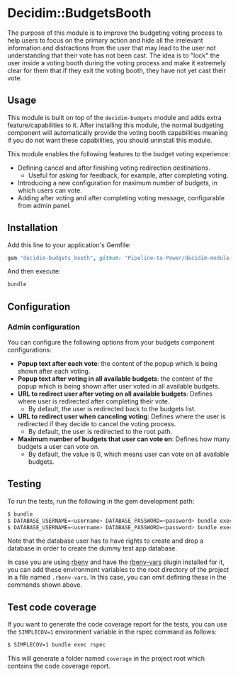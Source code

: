 # Decidim::BudgetsBooth

The purpose of this module is to improve the budgeting voting process to help
users to focus on the primary action and hide all the irrelevant information and
distractions from the user that may lead to the user not understanding that
their vote has not been cast. The idea is to "lock" the user inside a voting
booth during the voting process and make it extremely clear for them that if
they exit the voting booth, they have not yet cast their vote.

## Usage

This module is built on top of the `decidim-budgets` module and adds extra
feature/capabilities to it. After installing this module, the normal budgeting
component will automatically provide the voting booth capabilities meaning if
you do not want these capabilities, you should uninstall this module.


This module enables the following features to the budget voting experience:

- Defining cancel and after finishing voting redirection destinations.
  * Useful for asking for feedback, for example, after completing voting.
- Introducing a new configuration for maximum number of budgets, in which users
  can vote.
- Adding after voting and after completing voting message, configurable from
  admin panel.

## Installation

Add this line to your application's Gemfile:

```ruby
gem "decidim-budgets_booth", github: "Pipeline-to-Power/decidim-module-ptp", branch: "main"
```

And then execute:

```bash
bundle
```

## Configuration

### Admin configuration

You can configure the following options from your budgets component configurations:

- **Popup text after each vote**: the content of the popup which is being shown
  after each voting.
- **Popup text after voting in all available budgets**: the content of the popup
  which is being shown after user voted in all available budgets.
- **URL to redirect user after voting on all available budgets**: Defines where
  user is redirected after completing their vote.
  * By default, the user is redirected back to the budgets list.
- **URL to redirect user when canceling voting**: Defines where the user is
  redirected if they decide to cancel the voting process.
  * By default, the user is redirected to the root path.
- **Maximum number of budgets that user can vote on**: Defines how many budgets a user can vote on. 
  * By default, the value is 0, which means user can vote on all available budgets.


## Testing

To run the tests, run the following in the gem development path:

```bash
$ bundle
$ DATABASE_USERNAME=<username> DATABASE_PASSWORD=<password> bundle exec rake test_app
$ DATABASE_USERNAME=<username> DATABASE_PASSWORD=<password> bundle exec rspec
```

Note that the database user has to have rights to create and drop a database in
order to create the dummy test app database.

In case you are using [rbenv](https://github.com/rbenv/rbenv) and have the
[rbenv-vars](https://github.com/rbenv/rbenv-vars) plugin installed for it, you
can add these environment variables to the root directory of the project in a
file named `.rbenv-vars`. In this case, you can omit defining these in the
commands shown above.

## Test code coverage

If you want to generate the code coverage report for the tests, you can use
the `SIMPLECOV=1` environment variable in the rspec command as follows:

```bash
$ SIMPLECOV=1 bundle exec rspec
```

This will generate a folder named `coverage` in the project root which contains
the code coverage report.
